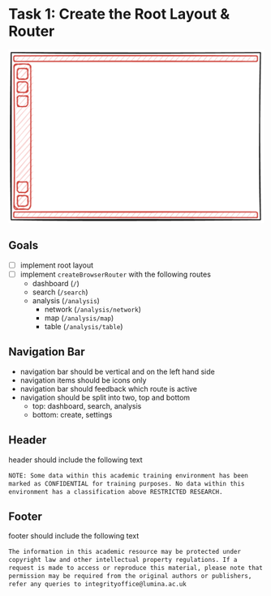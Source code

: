 # Task 1: Create the Root Layout & Router

![sketch of the root layout for the application](/assets/task1.png)

## Goals

- [ ] implement root layout
- [ ] implement `createBrowserRouter` with the following routes
  - dashboard (`/`)
  - search (`/search`)
  - analysis (`/analysis`)
    - network (`/analysis/network`)
    - map (`/analysis/map`)
    - table (`/analysis/table`)

## Navigation Bar

- navigation bar should be vertical and on the left hand side
- navigation items should be icons only
- navigation bar should feedback which route is active
- navigation should be split into two, top and bottom
  - top: dashboard, search, analysis
  - bottom: create, settings

## Header

header should include the following text
```
NOTE: Some data within this academic training environment has been marked as CONFIDENTIAL for training purposes. No data within this environment has a classification above RESTRICTED RESEARCH.
```

## Footer

footer should include the following text
```
The information in this academic resource may be protected under copyright law and other intellectual property regulations. If a request is made to access or reproduce this material, please note that permission may be required from the original authors or publishers, refer any queries to integrityoffice@lumina.ac.uk
```